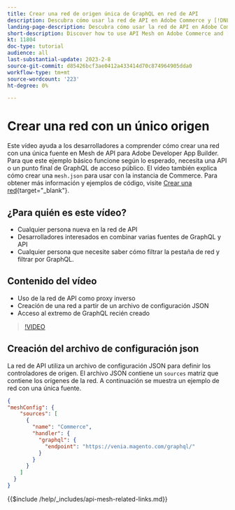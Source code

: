 ```yaml
---
title: Crear una red de origen única de GraphQL en red de API
description: Descubra cómo usar la red de API en Adobe Commerce y [!DNL Adobe App Builder]. Obtenga información sobre la creación de una red que tenga un origen.
landing-page-description: Descubra cómo usar la red de API en Adobe Commerce y [!DNL Adobe App Builder]. Obtenga información sobre la creación de una red que tenga un origen.
short-description: Discover how to use API Mesh on Adobe Commerce and [!DNL Adobe App Builder]. Learn about creating a mesh that has one source.
kt: 11804
doc-type: tutorial
audience: all
last-substantial-update: 2023-2-8
source-git-commit: d85426bcf3ae0412a433414d70c874964905dda0
workflow-type: tm+mt
source-wordcount: '223'
ht-degree: 0%

---
```


# Crear una red con un único origen

Este vídeo ayuda a los desarrolladores a comprender cómo crear una red con una única fuente en Mesh de API para Adobe Developer App Builder. Para que este ejemplo básico funcione según lo esperado, necesita una API o un punto final de GraphQL de acceso público. El vídeo también explica cómo crear una `mesh.json` para usar con la instancia de Commerce. Para obtener más información y ejemplos de código, visite [Crear una red](https://developer.adobe.com/graphql-mesh-gateway/gateway/create-mesh/#create-a-mesh-1){target="_blank"}.

## ¿Para quién es este vídeo?

* Cualquier persona nueva en la red de API
* Desarrolladores interesados en combinar varias fuentes de GraphQL y API
* Cualquier persona que necesite saber cómo filtrar la pestaña de red y filtrar por GraphQL.

## Contenido del vídeo

* Uso de la red de API como proxy inverso
* Creación de una red a partir de un archivo de configuración JSON
* Acceso al extremo de GraphQL recién creado

>[!VIDEO](https://video.tv.adobe.com/v/3414124?quality=12&learn=on)

## Creación del archivo de configuración json

La red de API utiliza un archivo de configuración JSON para definir los controladores de origen. El archivo JSON contiene un `sources` matriz que contiene los orígenes de la red. A continuación se muestra un ejemplo de red con una única fuente.

```json
{
"meshConfig": {
    "sources": [
      {
        "name": "Commerce",
        "handler": {
          "graphql": {
            "endpoint": "https://venia.magento.com/graphql/"
          }
        }
      }
    ]
  }
}
```

{{$include /help/_includes/api-mesh-related-links.md}}

